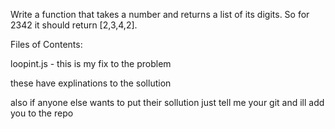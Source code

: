 Write a function that takes a number and returns a list of its digits. So for 2342 it should return [2,3,4,2].


Files of Contents: 

loopint.js - this is my fix to the problem


these have explinations to the sollution

also if anyone else wants to put their sollution just tell me your git and ill add you to the repo
